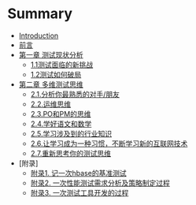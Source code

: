 # Summary

* [Introduction](README.md)
* [前言](foreword/foreword.md)
* [第一章 测试现状分析](./chapter-1/测试现状分析.md)
	* [1.1测试面临的新挑战]()
	* [1.2测试如何破局]()
* [第二章 多维测试思维](./chapter-2/多维思维.md)
	* [2.1.分析你最熟悉的对手/朋友]()
	* [2.2.运维思维]()
	* [2.3.PO和PM的思维]()
	* [2.4.学好语文和数学]()
	* [2.5.学习涉及到的行业知识]()
	* [2.6.让学习成为一种习惯，不断学习新的互联网技术]()
	* [2.7.重新思考你的测试思维]()
* [附录]
	* [附录1. 记一次hbase的基准测试](patch/hbase基准测试.md)
	* [附录2. 一次性能测试需求分析及策略制定过程](patch/性能需求分析及策略制定.md)
	* [附录3. 一次测试工具开发的过程](patch/测试工具开发.md)


